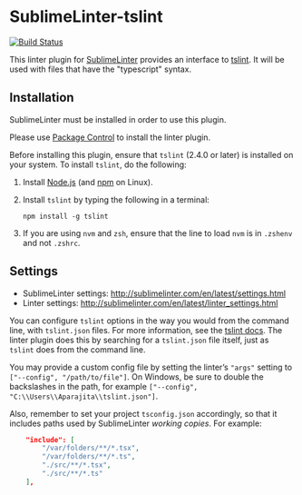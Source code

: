 SublimeLinter-tslint
================================

[![Build Status](https://travis-ci.org/SublimeLinter/SublimeLinter-tslint.svg?branch=master)](https://travis-ci.org/SublimeLinter/SublimeLinter-tslint)

This linter plugin for [SublimeLinter](https://github.com/SublimeLinter/SublimeLinter) provides an interface to [tslint](https://github.com/palantir/tslint).
It will be used with files that have the "typescript" syntax.


## Installation

SublimeLinter must be installed in order to use this plugin. 

Please use [Package Control](https://packagecontrol.io) to install the linter plugin.

Before installing this plugin, ensure that `tslint` (2.4.0 or later) is installed on your system.
To install `tslint`, do the following:

1. Install [Node.js](http://nodejs.org) (and [npm](https://github.com/joyent/node/wiki/Installing-Node.js-via-package-manager) on Linux).

1. Install `tslint` by typing the following in a terminal:
   ```
   npm install -g tslint
   ```

1. If you are using `nvm` and `zsh`, ensure that the line to load `nvm` is in `.zshenv` and not `.zshrc`.


## Settings

- SublimeLinter settings: http://sublimelinter.com/en/latest/settings.html
- Linter settings: http://sublimelinter.com/en/latest/linter_settings.html

You can configure `tslint` options in the way you would from the command line, with `tslint.json` files. For more information, see the [tslint docs](https://github.com/palantir/tslint). The linter plugin does this by searching for a `tslint.json` file itself, just as `tslint` does from the command line. 

You may provide a custom config file by setting the linter’s `"args"` setting to `["--config", "/path/to/file"]`. On Windows, be sure to double the backslashes in the path, for example `["--config", "C:\\Users\\Aparajita\\tslint.json"]`.

Also, remember to set your project `tsconfig.json` accordingly, so that it includes paths used by SublimeLinter *working copies*. For example:

```json
    "include": [
        "/var/folders/**/*.tsx",
        "/var/folders/**/*.ts",
        "./src/**/*.tsx",
        "./src/**/*.ts"
    ],
```
